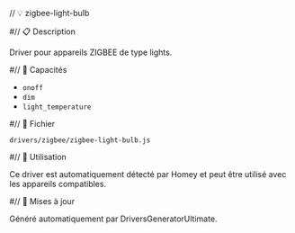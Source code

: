 // 💡 zigbee-light-bulb

#// 📋 Description

Driver pour appareils ZIGBEE de type lights.

#// 🔧 Capacités

- `onoff`
- `dim`
- `light_temperature`

#// 📁 Fichier

`drivers/zigbee/zigbee-light-bulb.js`

#// 🎯 Utilisation

Ce driver est automatiquement détecté par Homey et peut être utilisé avec les appareils compatibles.

#// 🔄 Mises à jour

Généré automatiquement par DriversGeneratorUltimate.

